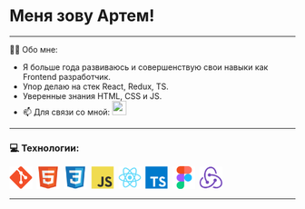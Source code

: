<h1>Меня зову Артем!</h1>
<hr/>
👨‍💻 Обо мне:
<ul>
  <li>Я больше года развиваюсь и совершенствую свои навыки как Frontend разработчик.</li>
  <li>Упор делаю на стек React, Redux, TS.</li>
  <li>Уверенные знания HTML, CSS и JS.</li>
  <li>📫 Для связи со мной: <a dir="auto" href="https://t.me/xr1s0nx"><img target="_blank" style="width: 25px; height: 25px" src="https://media1.giphy.com/media/ZcdZ7ldgeIhfesqA6E/giphy.gif?cid=ecf05e47i6k01jrfk3ci31zhxu43wrmjuj2m34nnvkj6itgp&rid=giphy.gif&ct=s"/></a></li>
</ul>
<hr/>
<h3 dir="auto">💻 Технологии:</h3>
<div dir="auto">
  <a target="_blank" rel="noopener noreferrer" href="https://github.com/devicons/devicon/blob/master/icons/git/git-original.svg"><img src="https://github.com/devicons/devicon/raw/master/icons/git/git-original.svg" title="git" alt="git" style="max-width: 100%;" width="40" height="40"></a>&nbsp;
  <a target="_blank" rel="noopener noreferrer" href="https://github.com/devicons/devicon/blob/master/icons/html5/html5-original.svg"><img src="https://github.com/devicons/devicon/raw/master/icons/html5/html5-original.svg" title="html5" alt="html5" style="max-width: 100%;" width="40" height="40"></a>&nbsp;
  <a target="_blank" rel="noopener noreferrer" href="https://github.com/devicons/devicon/blob/master/icons/css3/css3-original.svg"><img src="https://github.com/devicons/devicon/raw/master/icons/css3/css3-original.svg" title="css" alt="css" style="max-width: 100%;" width="40" height="40"></a>&nbsp;
  <a target="_blank" rel="noopener noreferrer" href="https://github.com/devicons/devicon/blob/master/icons/javascript/javascript-original.svg"><img src="https://github.com/devicons/devicon/raw/master/icons/javascript/javascript-original.svg" title="javascript" alt="javascript" style="max-width: 100%;" width="40" height="40"></a>&nbsp;
  <a target="_blank" rel="noopener noreferrer" href="https://github.com/devicons/devicon/blob/master/icons/react/react-original.svg"><img src="https://github.com/devicons/devicon/raw/master/icons/react/react-original.svg" title="reactjs" alt="reactjs" style="max-width: 100%;" width="40" height="40"></a>&nbsp;
  <a target="_blank" rel="noopener noreferrer" href="https://github.com/devicons/devicon/blob/master/icons/typescript/typescript-original.svg"><img src="https://github.com/devicons/devicon/raw/master/icons/typescript/typescript-original.svg" title="typescript" alt="typescript" style="max-width: 100%;" width="40" height="40"></a>&nbsp;
  <a target="_blank" rel="noopener noreferrer" href="https://github.com/devicons/devicon/blob/master/icons/figma/figma-original.svg"><img src="https://github.com/devicons/devicon/raw/master/icons/figma/figma-original.svg" title="figma" alt="figma" style="max-width: 100%;" width="40" height="40"></a>&nbsp;
  <a target="_blank" rel="noopener noreferrer" href="https://github.com/devicons/devicon/blob/master/icons/redux/redux-original.svg"><img src="https://github.com/devicons/devicon/raw/master/icons/redux/redux-original.svg" title="redux" alt="redux" style="max-width: 100%;" width="40" height="40"></a>&nbsp;
</div>
<hr/>
